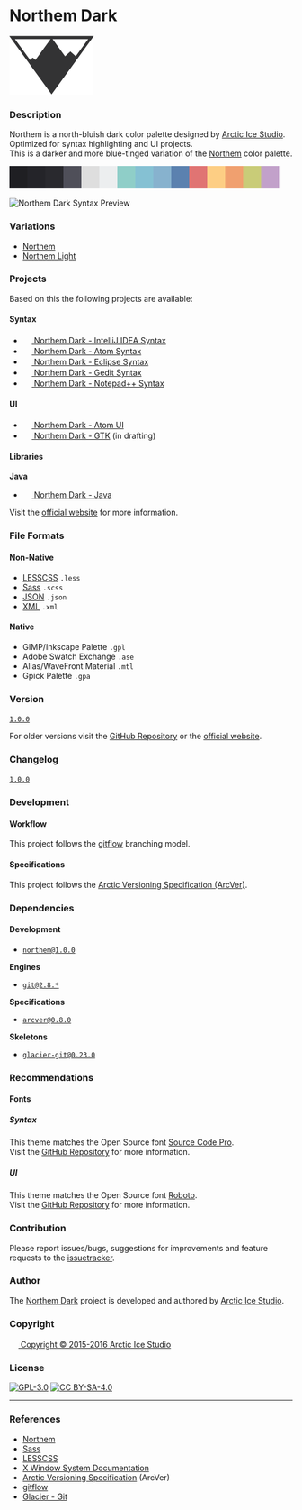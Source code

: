 Northem Dark
============

[![Northem Logo](src/main/assets/media/northem-logo.png)](http://arcticicestudio.com/northem)

### Description
Northem is a north-bluish dark color palette designed by [Arctic Ice Studio](http://arcticicestudio.com).  
Optimized for syntax highlighting and UI projects.  
This is a darker and more blue-tinged variation of the [Northem](https://github.com/arcticicestudio/northem) color palette.

![Northem Dark](src/main/native/northem-dark.png)

![Northem Dark Syntax Preview](src/main/assets/media/northem-dark-preview-syntax.png)

### Variations
  - [Northem](https://github.com/arcticicestudio/northem)
  - [Northem Light](https://github.com/arcticicestudio/northem-light)

### Projects
Based on this the following projects are available:

#### Syntax
  - <a href="https://github.com/arcticicestudio/northem-dark-intellij-idea-syntax"><img src="https://www.jetbrains.com/_assets/shared/favicons/jetbrains.ico" width=16 height=16/> Northem Dark - IntelliJ IDEA Syntax</a> <img src="https://www.kernel.org/theme/images/logos/favicon.png" width=16 height=16 /> <img src="https://developer.apple.com/favicon.ico" width=16 height=16 /> <img src="https://www.microsoft.com/en-us/windows/favicon.ico" width=16 height=16 />
  - <a href="https://github.com/arcticicestudio/northem-dark-atom-syntax"><img src="https://atom.io/favicon.ico" width=16 height=16/> Northem Dark - Atom Syntax</a> <img src="https://www.kernel.org/theme/images/logos/favicon.png" width=16 height=16 /> <img src="https://developer.apple.com/favicon.ico" width=16 height=16 /> <img src="https://www.microsoft.com/en-us/windows/favicon.ico" width=16 height=16 />
  - <a href="https://github.com/arcticicestudio/northem-dark-eclipse-syntax"><img src="http://www.eclipse.org/favicon.ico" width=16 height=16/> Northem Dark - Eclipse Syntax</a> <img src="https://www.kernel.org/theme/images/logos/favicon.png" width=16 height=16 /> <img src="https://developer.apple.com/favicon.ico" width=16 height=16 /> <img src="https://www.microsoft.com/en-us/windows/favicon.ico" width=16 height=16 />
  - <a href="https://github.com/arcticicestudio/northem-dark-gedit-syntax"><img src="https://static.gnome.org/wiki.gnome.org/gnome/css/favicon.png" width=16 height=16/> Northem Dark - Gedit Syntax</a> <img src="https://www.kernel.org/theme/images/logos/favicon.png" width=16 height=16 />
  - <a href="https://github.com/arcticicestudio/northem-dark-notepadplusplus-syntax"><img src="https://notepad-plus-plus.org/favicon.ico" width=16 height=16/> Northem Dark - Notepad++ Syntax</a> <img src="https://www.microsoft.com/en-us/windows/favicon.ico" width=16 height=16 />

#### UI
  - <a href="https://github.com/arcticicestudio/northem-dark-atom-ui"><img src="https://atom.io/favicon.ico" width=16 height=16/> Northem Dark - Atom UI</a> <img src="https://www.kernel.org/theme/images/logos/favicon.png" width=16 height=16 /> <img src="https://developer.apple.com/favicon.ico" width=16 height=16 /> <img src="https://www.microsoft.com/en-us/windows/favicon.ico" width=16 height=16 />
  - <a href="#"><img src="http://www.gtk.org/images/gtk-logo.ico" width=16 height=16/> Northem Dark - GTK</a> (in drafting) <img src="https://www.kernel.org/theme/images/logos/favicon.png" width=16 height=16 />

#### Libraries
**Java**  
  - <a href="https://github.com/arcticicestudio/northem-dark-java"><img src="https://java.com/favicon.ico" width=16 height=16 /> Northem Dark - Java</a> <img src="https://www.kernel.org/theme/images/logos/favicon.png" width=16 height=16 /> <img src="https://developer.apple.com/favicon.ico" width=16 height=16 /> <img src="https://www.microsoft.com/en-us/windows/favicon.ico" width=16 height=16 />

Visit the [official website](http://arcticicestudio.com/northem) for more information.

### File Formats
#### Non-Native
  - [LESSCSS](http://lesscss.org) `.less`
  - [Sass](http://sass-lang.com) `.scss`
  - [JSON](http://json.org/) `.json`
  - [XML](https://www.w3.org/XML) `.xml`

#### Native
  - GIMP/Inkscape Palette `.gpl`
  - Adobe Swatch Exchange `.ase`
  - Alias/WaveFront Material `.mtl`
  - Gpick Palette `.gpa`

### Version
[`1.0.0`](https://github.com/arcticicestudio/northem-dark/releases/latest)  

For older versions visit the [GitHub Repository](https://github.com/arcticicestudio/northem-dark) or the [official website](http://arcticicestudio.com/northem).

### Changelog
[`1.0.0`](https://github.com/arcticicestudio/northem-dark/blob/master/CHANGELOG.md)

### Development
#### Workflow
This project follows the [gitflow](http://nvie.com/posts/a-successful-git-branching-model) branching model.

#### Specifications
This project follows the [Arctic Versioning Specification (ArcVer)](https://github.com/arcticicestudio/arcver).

### Dependencies
#### Development
  - [`northem@1.0.0`](https://github.com/arcticicestudio/northem)

**Engines**
  - [`git@2.8.*`](https://git-scm.com)

**Specifications**  
  - [`arcver@0.8.0`](https://github.com/arcticicestudio/arcver)

**Skeletons**
  - [`glacier-git@0.23.0`](https://github.com/arcticicestudio/glacier-git)

### Recommendations
#### Fonts
##### Syntax
This theme matches the Open Source font [Source Code Pro](https://typekit.com/fonts/source-code-pro).  
Visit the [GitHub Repository](https://github.com/adobe-fonts/source-code-pro) for more information.

##### UI
This theme matches the Open Source font [Roboto](http://www.google.com/fonts/specimen/Roboto).  
Visit the [GitHub Repository](https://github.com/google/fonts/tree/master/apache/roboto) for more information.

### Contribution
Please report issues/bugs, suggestions for improvements and feature requests to the [issuetracker](https://github.com/arcticicestudio/northem-dark/issues).

### Author
The [Northem Dark](https://github.com/arcticicestudio/northem-dark) project is developed and authored by [Arctic Ice Studio](http://arcticicestudio.com).

### Copyright
<a href="mailto:development@arcticicestudio.com"><img src="http://arcticicestudio.com/favicon.ico" width=16 height=16 /> Copyright &copy; 2015-2016 Arctic Ice Studio</a>

### License
[![GPL-3.0](http://www.gnu.org/graphics/gplv3-88x31.png)](http://www.gnu.org/licenses/gpl.txt) [![CC BY-SA-4.0](http://mirrors.creativecommons.org/presskit/buttons/88x31/svg/by-sa.svg)](http://creativecommons.org/licenses/by-sa/4.0/)

---

### References
  - [Northem](https://github.com/arcticicestudio/northem)
  - [Sass](http://sass-lang.com)
  - [LESSCSS](http://lesscss.org)  
  - [X Window System Documentation](http://www.x.org/releases/X11R7.7/doc)
  - [Arctic Versioning Specification](http://specs.arcticicestudio.com/arcver) (ArcVer)
  - [gitflow](http://nvie.com/posts/a-successful-git-branching-model)
  - [Glacier - Git](https://github.com/arcticicestudio/glacier-git)

